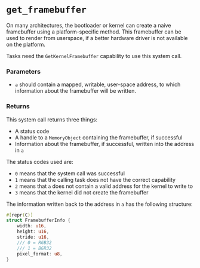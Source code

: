 # `get_framebuffer`
On many architectures, the bootloader or kernel can create a naive framebuffer using a platform-specific method.
This framebuffer can be used to render from userspace, if a better hardware driver is not available on the
platform.

Tasks need the `GetKernelFramebuffer` capability to use this system call.

### Parameters
- `a` should contain a mapped, writable, user-space address, to which information about the framebuffer will
  be written.

### Returns
This system call returns three things:
- A status code
- A handle to a `MemoryObject` containing the framebuffer, if successful
- Information about the framebuffer, if successful, written into the address in `a`

The status codes used are:
- `0` means that the system call was successful
- `1` means that the calling task does not have the correct capability
- `2` means that `a` does not contain a valid address for the kernel to write to
- `3` means that the kernel did not create the framebuffer

The information written back to the address in `a` has the following structure:
``` rust
#[repr(C)]
struct FramebufferInfo {
    width: u16,
    height: u16,
    stride: u16,
    /// 0 = RGB32
    /// 1 = BGR32
    pixel_format: u8,
}
```

